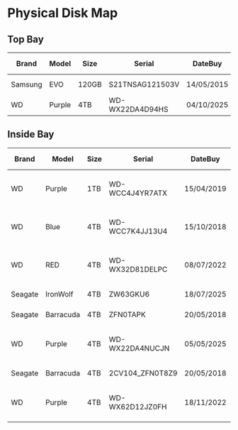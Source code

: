 <!-- Format table: Left click + format selection; Prettifier markdown table -->
# Physical Disk Map

## Top Bay
| Brand   | Model     | Size  | Serial          | DateBuy    | Disk id                                       | Controller  | APM | Spin Down | Comments    |
|---------|-----------|-------|-----------------|------------|-----------------------------------------------|-------------|-----|-----------|-------------|
| Samsung | EVO       | 120GB | S21TNSAG121503V | 14/05/2015 | ata-Samsung_SSD_850_EVO_120GB_S21TNSAG121503V | MOBO (OR)   | -   | -         | Boot drive  |
| WD      | Purple    | 4TB   | WD-WX22DA4D94HS | 04/10/2025 | ata-WDC_WD43PURZ-74BWPY0_WD-WX22DA4D94HS      | MOBO (OR)   |     |           | -           |


## Inside Bay
| Brand   | Model     | Size | Serial          | DateBuy    | Disk id                                  | Controller | APM | Spin Down | Comments     |
|---------|-----------|------|-----------------|------------|------------------------------------------|------------|-----|-----------|--------------|
| WD      | Purple    | 1TB  | WD-WCC4J4YR7ATX | 15/04/2019 | ata-WDC_WD10PURZ-85U8XY0_WD-WCC4J4YR7ATX | MOBO       |     |           | ZFS Users    |
| WD      | Blue      | 4TB  | WD-WCC7K4JJ13U4 | 15/10/2018 | ata-WDC_WD40EZRZ-22GXCB0_WD-WCC7K4JJ13U4 | MOBO       |     |           | Antigo Data3 |
| WD      | RED       | 4TB  | WD-WX32D81DELPC | 08/07/2022 | ata-WDC_WD40EFAX-68JH4N1_WD-WX32D81DELPC | MOBO       |     |           | Penultimo    |
| Seagate | IronWolf  | 4TB  | ZW63GKU6        | 18/07/2025 | ata-ST4000VN006-3CW104_ZW63GKV6          | MOBO       |     |           | RMA          |
| Seagate | Barracuda | 4TB  | ZFN0TAPK        | 20/05/2018 | ata-ST4000DM004-2CV104_ZFN0TAPK          | PCI 4x     |     |           | Antigo Data1 |
| WD      | Purple    | 4TB  | WD-WX22DA4NUCJN | 05/05/2025 | ata-WDC_WD43PURZ-74BWPY0_WD-WX22DA4NUCJN | PCI 4x     |     |           | -            |
| Seagate | Barracuda | 4TB  | 2CV104_ZFN0T8Z9 | 20/05/2018 | ata-ST4000DM004-2CV104_ZFN0T8Z9          | PCI 4x     |     |           | Old Parity1  |
| WD      | Purple    | 4TB  | WD-WX62D12JZ0FH | 18/11/2022 | ata-WDC_WD42PURZ-85B4YY0_WD-WX62D12JZ0FH | PCI 4x     |     |           | Lastbuy      |
